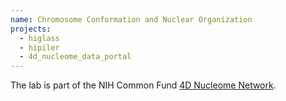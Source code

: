 ```yaml
---
name: Chromosome Conformation and Nuclear Organization
projects:
  - higlass
  - hipiler
  - 4d_nucleome_data_portal
---
```

The lab is part of the NIH Common Fund [4D Nucleome Network](http://4dnucleome.org).